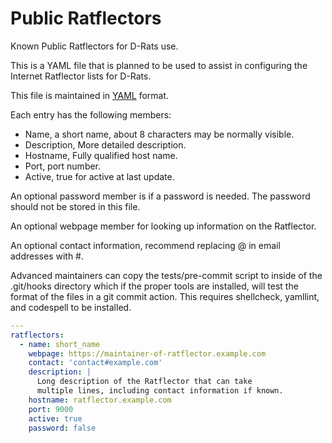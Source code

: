 # Public Ratflectors

Known Public Ratflectors for D-Rats use.

This is a YAML file that is planned to be used to assist in configuring
the Internet Ratflector lists for D-Rats.

This file is maintained in [YAML](https://yaml.org/spec/) format.

Each entry has the following members:

* Name, a short name, about 8 characters may be normally visible.
* Description, More detailed description.
* Hostname, Fully qualified host name.
* Port, port number.
* Active, true for active at last update.

An optional password member is if a password is needed.  The password
should not be stored in this file.

An optional webpage member for looking up information on the Ratflector.

An optional contact information, recommend replacing @ in email addresses with #.

Advanced maintainers can copy the tests/pre-commit script to inside of the
.git/hooks directory which if the proper tools are installed, will test the
format of the files in a git commit action.  This requires shellcheck,
yamllint, and codespell to be installed.

```yaml
---
ratflectors:
  - name: short_name
    webpage: https://maintainer-of-ratflector.example.com
    contact: 'contact#example.com'
    description: |
      Long description of the Ratflector that can take
      multiple lines, including contact information if known.
    hostname: ratflector.example.com
    port: 9000
    active: true
    password: false
```
